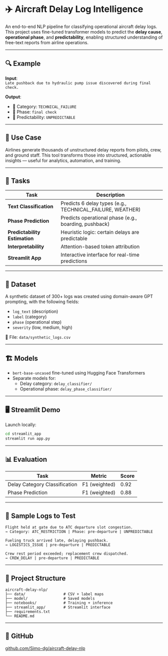 # ✈️ Aircraft Delay Log Intelligence

An end-to-end NLP pipeline for classifying operational aircraft delay logs. This project uses fine-tuned transformer models to predict the **delay cause**, **operational phase**, and **predictability**, enabling structured understanding of free-text reports from airline operations.

---

## 🔍 Example

**Input**:  
`Late pushback due to hydraulic pump issue discovered during final check.`

**Output**:
- 🧠 Category: `TECHNICAL_FAILURE`
- 🧭 Phase: `final check`
- 🔮 Predictability: `UNPREDICTABLE`

---

## 🎯 Use Case

Airlines generate thousands of unstructured delay reports from pilots, crew, and ground staff. This tool transforms those into structured, actionable insights — useful for analytics, automation, and training.

---

## 🧠 Tasks

| Task | Description |
|------|-------------|
| **Text Classification** | Predicts 6 delay types (e.g., TECHNICAL_FAILURE, WEATHER) |
| **Phase Prediction** | Predicts operational phase (e.g., boarding, pushback) |
| **Predictability Estimation** | Heuristic logic: certain delays are predictable |
| **Interpretability** | Attention-based token attribution |
| **Streamlit App** | Interactive interface for real-time predictions |

---

## 🧾 Dataset

A synthetic dataset of 300+ logs was created using domain-aware GPT prompting, with the following fields:
- `log_text` (description)
- `label` (category)
- `phase` (operational step)
- `severity` (low, medium, high)

📁 File: `data/synthetic_logs.csv`

---

## 🏗️ Models

- `bert-base-uncased` fine-tuned using Hugging Face Transformers
- Separate models for:
  - Delay category: `delay_classifier/`
  - Operational phase: `delay_phase_classifier/`

---

## 🖥️ Streamlit Demo

Launch locally:

```bash
cd streamlit_app
streamlit run app.py
```

---

## 📊 Evaluation

| Task | Metric | Score |
|------|--------|-------|
| Delay Category Classification | F1 (weighted) | 0.92 |
| Phase Prediction | F1 (weighted) | 0.88 |

---

## 🧪 Sample Logs to Test

```
Flight held at gate due to ATC departure slot congestion.
→ Category: ATC_RESTRICTION | Phase: pre-departure | UNPREDICTABLE

Fueling truck arrived late, delaying pushback.
→ LOGISTICS_ISSUE | pre-departure | PREDICTABLE

Crew rest period exceeded; replacement crew dispatched.
→ CREW_DELAY | pre-departure | PREDICTABLE
```

---

## 📂 Project Structure

```
aircraft-delay-nlp/
├── data/                 # CSV + label maps
├── model/                # Saved models
├── notebooks/            # Training + inference
├── streamlit_app/        # Streamlit interface
├── requirements.txt
└── README.md
```

---

## 🔗 GitHub

[github.com/Simo-dg/aircraft-delay-nlp](https://github.com/Simo-dg/aircraft-delay-nlp)

